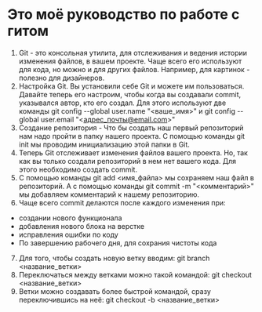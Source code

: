 # Это моё руководство по работе с гитом

1. Git - это консольная утилита, для отслеживания и ведения истории изменения файлов, в вашем проекте. Чаще всего его используют для кода, но можно и для других файлов. Например, для картинок - полезно для дизайнеров.
2. Настройка Git. Вы установили себе Git и можете им пользоваться. Давайте теперь его настроим, чтобы когда вы создавали commit, указывался автор, кто его создал. Для этого используют две команды git config --global user.name "<ваше_имя>" и git config --global user.email "<адрес_почты@email.com>"
3. Создание репозитория - Что бы создать наш первый репозиторий нам надо пройти в папку нашего проекта. С помощью команды git init мы проводим инициализацию этой папки в Git.
4. Теперь Git отслеживает изменения файлов вашего проекта. Но, так как вы только создали репозиторий в нем нет вашего кода. Для этого необходимо создать commit.
5. С помощью команды git add <имя_файла> мы сохраняем наш файл в репозиторий. А с помощью команды git commit -m "<комментарий>" мы добавляем комментарий к нашему репозиторию.
6. Чаще всего commit делаются после каждого изменения при:
 -  создании нового функционала
 -  добавления нового блока на верстке
 -  исправления ошибки по коду
 -  По завершению рабочего дня, для сохрания чистоты кода
 7. Для того, чтобы создать новую ветку вводим: git branch <название_ветки>
 8. Переключаться между ветками можно такой командой: git checkout <название_ветки>
 9. Ветки можно создавать более быстрой командой, сразу переключившись на неё: git checkout -b <название_ветки>

